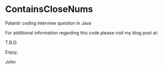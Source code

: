 # ContainsCloseNums
Palantir coding interview question in Java

For additional information regarding this code please visit my blog post at:

T.B.D.

Enjoy;

John
